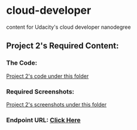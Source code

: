 # cloud-developer
content for Udacity's cloud developer nanodegree

## Project 2's Required Content:
### The Code: 
[Project 2's code under this folder](https://github.com/onebitme/cloud-developer/tree/master/course-02/project/image-filter-starter-code/src)
### Required Screenshots: 
[Project 2's screenshots under this folder](https://github.com/onebitme/cloud-developer/tree/master/course-02/project/project_material)
### Endpoint URL: [Click Here](http://udagram-dev.eu-central-1.elasticbeanstalk.com/filteredimage?image_url=https://i.picsum.photos/id/825/200/300.jpg?hmac=02AaqBOvx8gwrGt7a3HWzJHnZXrMzYoXbAYwjJWH40E)
